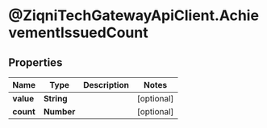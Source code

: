 # @ZiqniTechGatewayApiClient.AchievementIssuedCount

## Properties

Name | Type | Description | Notes
------------ | ------------- | ------------- | -------------
**value** | **String** |  | [optional] 
**count** | **Number** |  | [optional] 


